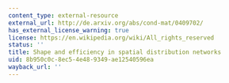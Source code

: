 ```yaml
---
content_type: external-resource
external_url: http://de.arxiv.org/abs/cond-mat/0409702/
has_external_license_warning: true
license: https://en.wikipedia.org/wiki/All_rights_reserved
status: ''
title: Shape and efficiency in spatial distribution networks
uid: 8b950c0c-8ec5-4e48-9349-ae12540596ea
wayback_url: ''
---
```

